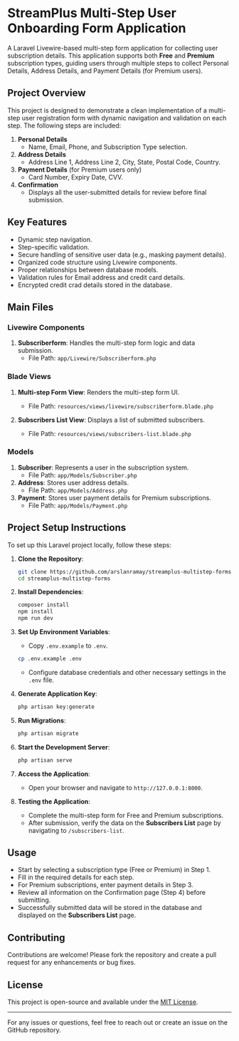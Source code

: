 # StreamPlus Multi-Step User Onboarding Form Application

A Laravel Livewire-based multi-step form application for collecting user subscription details. This application supports both **Free** and **Premium** subscription types, guiding users through multiple steps to collect Personal Details, Address Details, and Payment Details (for Premium users).

## Project Overview

This project is designed to demonstrate a clean implementation of a multi-step user registration form with dynamic navigation and validation on each step. The following steps are included:

1. **Personal Details**
   - Name, Email, Phone, and Subscription Type selection.
2. **Address Details**
   - Address Line 1, Address Line 2, City, State, Postal Code, Country.
3. **Payment Details** (for Premium users only)
   - Card Number, Expiry Date, CVV.
4. **Confirmation**
   - Displays all the user-submitted details for review before final submission.

## Key Features

- Dynamic step navigation.
- Step-specific validation.
- Secure handling of sensitive user data (e.g., masking payment details).
- Organized code structure using Livewire components.
- Proper relationships between database models.
- Validation rules for Email address and credit card details.
- Encrypted credit crad details stored in the database.

## Main Files

### Livewire Components

1. **Subscriberform**: Handles the multi-step form logic and data submission.
   - File Path: `app/Livewire/Subscriberform.php`

### Blade Views

1. **Multi-step Form View**: Renders the multi-step form UI.
   - File Path: `resources/views/livewire/subscriberform.blade.php`

2. **Subscribers List View**: Displays a list of submitted subscribers.
   - File Path: `resources/views/subscribers-list.blade.php`

### Models

1. **Subscriber**: Represents a user in the subscription system.
   - File Path: `app/Models/Subscriber.php`
2. **Address**: Stores user address details.
   - File Path: `app/Models/Address.php`
3. **Payment**: Stores user payment details for Premium subscriptions.
   - File Path: `app/Models/Payment.php`

## Project Setup Instructions

To set up this Laravel project locally, follow these steps:

1. **Clone the Repository**:
   ```bash
   git clone https://github.com/arslanramay/streamplus-multistep-forms.git
   cd streamplus-multistep-forms
   ```

2. **Install Dependencies**:
   ```bash
   composer install
   npm install
   npm run dev
   ```

3. **Set Up Environment Variables**:
   - Copy `.env.example` to `.env`.
   ```bash
   cp .env.example .env
   ```
   - Configure database credentials and other necessary settings in the `.env` file.

4. **Generate Application Key**:
   ```bash
   php artisan key:generate
   ```

5. **Run Migrations**:
   ```bash
   php artisan migrate
   ```

6. **Start the Development Server**:
   ```bash
   php artisan serve
   ```

7. **Access the Application**:
   - Open your browser and navigate to `http://127.0.0.1:8000`.

8. **Testing the Application**:
   - Complete the multi-step form for Free and Premium subscriptions.
   - After submission, verify the data on the **Subscribers List** page by navigating to `/subscribers-list`.

## Usage

- Start by selecting a subscription type (Free or Premium) in Step 1.
- Fill in the required details for each step.
- For Premium subscriptions, enter payment details in Step 3.
- Review all information on the Confirmation page (Step 4) before submitting.
- Successfully submitted data will be stored in the database and displayed on the **Subscribers List** page.

## Contributing

Contributions are welcome! Please fork the repository and create a pull request for any enhancements or bug fixes.

## License

This project is open-source and available under the [MIT License](https://opensource.org/licenses/MIT).

---
For any issues or questions, feel free to reach out or create an issue on the GitHub repository.

